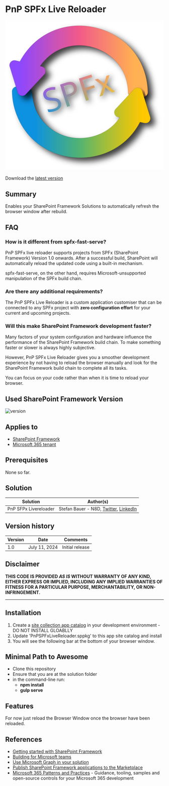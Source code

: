 # PnP SPFx Live Reloader

![SPfx Live Reloader Logo](docs/assets/pnp-live-reloader.svg "Refresh and Stay up to date")

Download the [latest version](https://github.com/pnp/sp-livereload/tree/main/installation)

## Summary

Enables your SharePoint Framework Solutions to automatically refresh the browser window after rebuild.

## FAQ

### How is it different from spfx-fast-serve?

PnP SPFx live reloader supports projects from SPFx (SharePoint Framework) Version 1.0 onwards. After a successful build, SharePoint will automatically reload the updated code using a built-in mechanism.

spfx-fast-serve, on the other hand, requires Microsoft-unsupported manipulation of the SPFx build chain. 

### Are there any additional requirements?

The PnP SPFx Live Reloader is a custom application customiser that can be connected to any SPFx project with **zero configuration effort** for your current and upcoming projects.

### Will this make SharePoint Framework development faster?

Many factors of your system configuration and hardware influence the performance of the SharePoint Framework build chain. To make something faster or slower is always highly subjective.

However, PnP SPFx Live Reloader gives you a smoother development experience by not having to reload the browser manually and look for the SharePoint Framework build chain to complete all its tasks.

You can focus on your code rather than when it is time to reload your browser.


## Used SharePoint Framework Version

![version](https://img.shields.io/badge/SPFx-1.19.0-green.svg)

## Applies to

- [SharePoint Framework](https://aka.ms/spfx)
- [Microsoft 365 tenant](https://docs.microsoft.com/en-us/sharepoint/dev/spfx/set-up-your-developer-tenant)

## Prerequisites

None so far.

## Solution

| Solution    | Author(s)                                               |
| ----------- | ------------------------------------------------------- |
| PnP SFPx Livereloader | Stefan Bauer - N8D, [Twitter](https://x.com/stfbauer), [LinkedIn](https://www.linkedin.com/in/stfbauer/) |

## Version history

| Version | Date             | Comments        |
| ------- | ---------------- | --------------- |
| 1.0     | July 11, 2024 | Initial release |

## Disclaimer

**THIS CODE IS PROVIDED _AS IS_ WITHOUT WARRANTY OF ANY KIND, EITHER EXPRESS OR IMPLIED, INCLUDING ANY IMPLIED WARRANTIES OF FITNESS FOR A PARTICULAR PURPOSE, MERCHANTABILITY, OR NON-INFRINGEMENT.**

---

## Installation

1. Create a [site collection app catalog](https://learn.microsoft.com/en-us/sharepoint/dev/general-development/site-collection-app-catalog) in your development environment - DO NOT INSTALL GLOABLLY
2. Update 'PnPSPFxLiveReloader.sppkg' to this app site catalog and install
3. You will see the following bar at the bottom of your browser window.


## Minimal Path to Awesome

- Clone this repository
- Ensure that you are at the solution folder
- in the command-line run:
  - **npm install**
  - **gulp serve**

## Features

For now just reload the Browser Window once the browser have been reloaded.

## References

- [Getting started with SharePoint Framework](https://docs.microsoft.com/en-us/sharepoint/dev/spfx/set-up-your-developer-tenant)
- [Building for Microsoft teams](https://docs.microsoft.com/en-us/sharepoint/dev/spfx/build-for-teams-overview)
- [Use Microsoft Graph in your solution](https://docs.microsoft.com/en-us/sharepoint/dev/spfx/web-parts/get-started/using-microsoft-graph-apis)
- [Publish SharePoint Framework applications to the Marketplace](https://docs.microsoft.com/en-us/sharepoint/dev/spfx/publish-to-marketplace-overview)
- [Microsoft 365 Patterns and Practices](https://aka.ms/m365pnp) - Guidance, tooling, samples and open-source controls for your Microsoft 365 development
